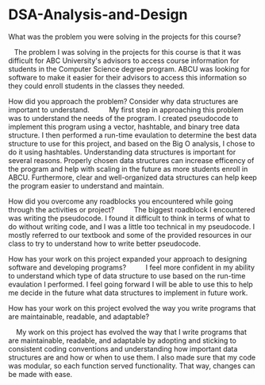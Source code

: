 # DSA-Analysis-and-Design
What was the problem you were solving in the projects for this course?

   The problem I was solving in the projects for this course is that it was difficult for ABC University's advisors to access course information for students in the Computer Science degree program. ABCU was looking for software to make it easier for their advisors to access this information so they could enroll students in the classes they needed. 

How did you approach the problem? Consider why data structures are important to understand.
    
    My first step in approaching this problem was to understand the needs of the program. I created pseudocode to implement this program using a vector, hashtable, and binary tree data structure. I then performed a run-time evaulation to determine the best data structure to use for this project, and based on the Big O analysis, I chose to do it using hashtables. Understanding data structures is important for several reasons. Properly chosen data structures can increase efficency of the program and help with scaling in the future as more students enroll in ABCU. Furthermore, clear and well-organized data structures can help keep the program easier to understand and maintain. 

How did you overcome any roadblocks you encountered while going through the activities or project?
    
    The biggest roadblock I encountered was writing the pseudocode. I found it difficult to think in terms of what to do without writing code, and I was a little too technical in my pseudocode. I mostly referred to our textbook and some of the provided resources in our class to try to understand how to write better pseudocode. 

How has your work on this project expanded your approach to designing software and developing programs?
    
    I feel more confident in my ability to understand which type of data structure to use based on the run-time evaulation I performed. I feel going forward I will be able to use this to help me decide in the future what data structures to implement in future work. 

How has your work on this project evolved the way you write programs that are maintainable, readable, and adaptable?

    My work on this project has evolved the way that I write programs that are maintainable, readable, and adaptable by adopting and sticking to consistent coding conventions and understanding how important data structures are and how or when to use them. I also made sure that my code was modular, so each function served functionality. That way, changes can be made with ease. 
